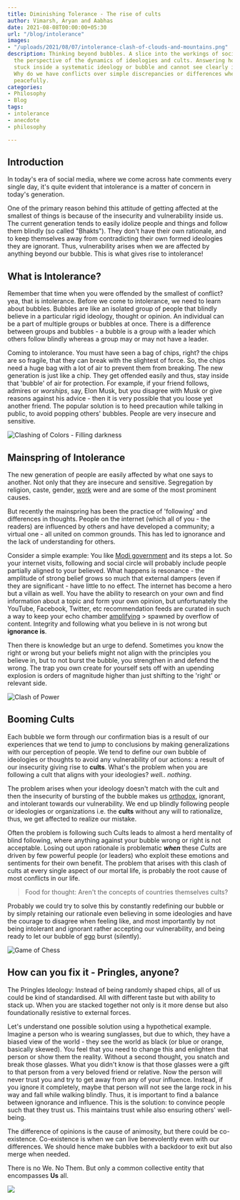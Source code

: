 ```yaml
---
title: Diminishing Tolerance - The rise of cults
author: Vimarsh, Aryan and Aabhas
date: 2021-08-08T00:00:00+05:30
url: "/blog/intolerance"
images:
- "/uploads/2021/08/07/intolerance-clash-of-clouds-and-mountains.png"
description: Thinking beyond bubbles. A slice into the workings of society through
  the perspective of the dynamics of ideologies and cults. Answering how people get
  stuck inside a systematic ideology or bubble and cannot see clearly into reality.
  Why do we have conflicts over simple discrepancies or differences when we can coexist
  peacefully.
categories:
- Philosophy
- Blog
tags:
- intolerance
- anecdote
- philosophy

---
```

## Introduction

In today's era of social media, where we come across hate comments every single day, it's quite evident that intolerance is a matter of concern in today's generation.

One of the primary reason behind this attitude of getting affected at the smallest of things is because of the insecurity and vulnerability inside us. The current generation tends to easily idolize people and things and follow them blindly (so called "Bhakts"). They don't have their own rationale, and to keep themselves away from contradicting their own formed ideologies they are ignorant. Thus, vulnerability arises when we are affected by anything beyond our bubble. This is what gives rise to intolerance!

## What is Intolerance?

Remember that time when you were offended by the smallest of conflict? yea, that is intolerance. Before we come to intolerance, we need to learn about bubbles. Bubbles are like an isolated group of people that blindly believe in a particular rigid ideology, thought or opinion. An individual can be a part of multiple groups or bubbles at once. There is a difference between groups and bubbles - a bubble is a group with a leader which others follow blindly whereas a group may or may not have a leader.

Coming to intolerance. You must have seen a bag of chips, right? the chips are so fragile, that they can break with the slightest of force. So, the chips need a huge bag with a lot of air to prevent them from breaking. The new generation is just like a chip. They get offended easily and thus, stay inside that 'bubble' of air for protection. For example, if your friend follows, admires or _worships_, say, Elon Musk, but you disagree with Musk or give reasons against his advice - then it is very possible that you loose yet another friend. The popular solution is to heed precaution while talking in public, to avoid popping others' bubbles. People are very insecure and sensitive.

![Clashing of Colors - Filling darkness](/uploads/2021/08/07/screenshot-2021-08-08-12-10-06-am.png "Colors mixing")

## Mainspring of Intolerance

The new generation of people are easily affected by what one says to another. Not only that they are insecure and sensitive. Segregation by religion, caste, gender, [work](https://www.youtube.com/watch?v=DbOe_ArS58U) were and are some of the most prominent causes.

But recently the mainspring has been the practice of 'following' and differences in thoughts. People on the internet (which all of you - the readers) are influenced by others and have developed a community; a virtual one - all united on common grounds. This has led to ignorance and the lack of understanding for others.

Consider a simple example: You like [Modi government](https://en.wikipedia.org/wiki/Second_Modi_ministry) and its steps a lot. So your internet visits, following and social circle will probably include people partially aligned to your believed. What happens is resonance - the amplitude of strong belief grows so much that external dampers (even if they are significant - have little to no effect. The internet has become a hero but a villain as well. You have the ability to research on your own and find information about a topic and form your own opinion, but unfortunately the YouTube, Facebook, Twitter, etc recommendation feeds are curated in such a way to keep your echo chamber [amplifying](https://assets.publishing.service.gov.uk/government/uploads/system/uploads/attachment_data/file/993842/RAND_Europe_Final_Report_Hateful_Extremism_During_COVID-19_Final.pdf) > spawned by overflow of content. Integrity and following what you believe in is not wrong but **ignorance is**.

Then there is knowledge but an urge to defend. Sometimes you know the right or wrong but your beliefs might not align with the principles you believe in, but to not burst the bubble, you strengthen in and defend the wrong. The trap you own create for yourself sets off with an upending explosion is orders of magnitude higher than just shifting to the 'right' or relevant side.

![Clash of Power](/uploads/2021/08/07/screenshot-2021-08-08-12-16-46-am.png "Water vs Volcano")

## Booming Cults

Each bubble we form through our confirmation bias is a result of our experiences that we tend to jump to conclusions by making generalizations with our perception of people. We tend to define our own bubble of ideologies or thoughts to avoid any vulnerability of our actions: a result of our insecurity giving rise to **cults**. What's the problem when you are following a cult that aligns with your ideologies? _well.. nothing_.

The problem arises when your ideology doesn't match with the cult and then the insecurity of bursting of the bubble makes us [orthodox](https://www.vimarsh.info/blog/being-orthodox/), ignorant, and intolerant towards our vulnerability. We end up blindly following people or ideologies or organizations i.e. the **cults** without any will to rationalize, thus, we get affected to realize our mistake.

Often the problem is following such Cults leads to almost a herd mentality of blind following, where anything against your bubble wrong or right is not acceptable. Losing out upon rationale is problematic **_when_** these _Cults_ are driven by few powerful people (or leaders) who exploit these emotions and sentiments for their own benefit. The problem that arises with this clash of cults at every single aspect of our mortal life, is probably the root cause of most conflicts in our life.

> Food for thought: Aren't the concepts of countries themselves cults?

Probably we could try to solve this by constantly redefining our bubble or by simply retaining our rationale even believing in some ideologies and have the courage to disagree when feeling like, and most importantly by not being intolerant and ignorant rather accepting our vulnerability, and being ready to let our bubble of [ego](https://aryantiwari.com/egos/) burst (silently).

![Game of Chess](/uploads/2021/08/07/game-of-chess.png "We vs They")

## How can you fix it - Pringles, anyone?

The Pringles Ideology: Instead of being randomly shaped chips, all of us could be kind of standardised. All with different taste but with ability to stack up. When you are stacked together not only is it more dense but also foundationally resistive to external forces.

Let's understand one possible solution using a hypothetical example. Imagine a person who is wearing sunglasses, but due to which, they have a biased view of the world - they see the world as black (or blue or orange, basically skewed). You feel that you need to change this and enlighten that person or show them the reality. Without a second thought, you snatch and break those glasses. What you didn't know is that those glasses were a gift to that person from a very beloved friend or relative. Now the person will never trust you and try to get away from any of your influence. Instead, if you ignore it completely, maybe that person will not see the large rock in his way and fall while walking blindly. Thus, it is important to find a balance between ignorance and influence. This is the solution: to convince people such that they trust us. This maintains trust while also ensuring others' well-being.

The difference of opinions is the cause of animosity, but there could be co-existence. Co-existence is when we can live benevolently even with our differences. We should hence make bubbles with a backdoor to exit but also merge when needed.

There is no We. No Them. But only a common collective entity that encompasses **Us** all.

![](/uploads/2021/08/07/mountains-and-ocean-structure.png)